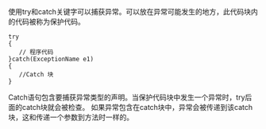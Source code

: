 使用try和catch关键字可以捕获异常。可以放在异常可能发生的地方，此代码块内的代码被称为保护代码。

    try
    {
       // 程序代码
    }catch(ExceptionName e1)
    {
       //Catch 块
    }
    
Catch语句包含要捕获异常类型的声明。当保护代码块中发生一个异常时，try后面的catch块就会被检查。
如果异常包含在catch块中，异常会被传递到该catch块，这和传递一个参数到方法时一样的。